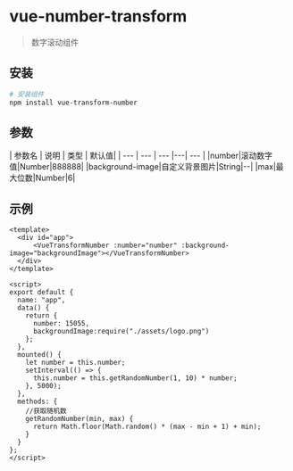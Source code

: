 # vue-number-transform

> 数字滚动组件

## 安装

``` bash
# 安装组件
npm install vue-transform-number
```
## 参数
| 参数名 | 说明 | 类型 | 默认值|
| --- | --- | --- |---| --- |
|number|滚动数字值|Number|888888|
|background-image|自定义背景图片|String|--|
|max|最大位数|Number|6|

## 示例
```
<template>
  <div id="app">
      <VueTransformNumber :number="number" :background-image="backgroundImage"></VueTransformNumber>
  </div>
</template>

<script>
export default {
  name: "app",
  data() {
    return {
      number: 15055,
      backgroundImage:require("./assets/logo.png")
    };
  },
  mounted() {
    let number = this.number;
    setInterval(() => {
      this.number = this.getRandomNumber(1, 10) * number;
    }, 5000);
  },
  methods: {
    //获取随机数
    getRandomNumber(min, max) {
      return Math.floor(Math.random() * (max - min + 1) + min);
    }
  }
};
</script>

```

